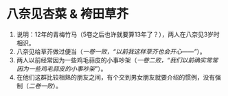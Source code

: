 # 八奈见杏菜 & 袴田草芥

1. 说明：12年的青梅竹马（5卷之后也许就要算13年了？），两人在八奈见3岁时相识。
2. 八奈见给草芥做过便当（*一卷一败，“以前我这样草芥也会开心——”*）。
3. 两人以前经常因为一些鸡毛蒜皮的小事吵架（*一卷二败，“我们以前确实常常因为一些鸡毛蒜皮的小事吵架”*）。
4. 在他们这群比较相熟的朋友之间，有个交到男女朋友就要介绍的惯例，没有强制（*二卷一败*）。